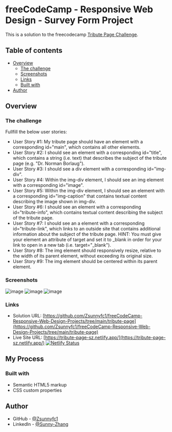 # freeCodeCamp - Responsive Web Design - Survey Form Project

This is a solution to the freecodecamp [Tribute Page Challenge](https://www.freecodecamp.org/learn/responsive-web-design/responsive-web-design-projects/build-a-tribute-page).

## Table of contents

- [Overview](#overview)
  - [The challenge](#the-challenge)
  - [Screenshots](#screenshots)
  - [Links](#links)
  - [Built with](#built-with)
- [Author](#author)

## Overview

### The challenge

Fullfill the below user stories:

- User Story #1: My tribute page should have an element with a corresponding id="main", which contains all other elements.
- User Story #2: I should see an element with a corresponding id="title", which contains a string (i.e. text) that describes the subject of the tribute page (e.g. "Dr. Norman Borlaug").
- User Story #3: I should see a div element with a corresponding id="img-div".
- User Story #4: Within the img-div element, I should see an img element with a corresponding id="image".
- User Story #5: Within the img-div element, I should see an element with a corresponding id="img-caption" that contains textual content describing the image shown in img-div.
- User Story #6: I should see an element with a corresponding id="tribute-info", which contains textual content describing the subject of the tribute page.
- User Story #7: I should see an a element with a corresponding id="tribute-link", which links to an outside site that contains additional information about the subject of the tribute page. HINT: You must give your element an attribute of target and set it to _blank in order for your link to open in a new tab (i.e. target="_blank").
- User Story #8: The img element should responsively resize, relative to the width of its parent element, without exceeding its original size.
- User Story #9: The img element should be centered within its parent element.

### Screenshots

![image](https://user-images.githubusercontent.com/79604811/147889892-4721b77f-8e0d-4c87-b805-6f73d1370fc8.png)
![image](https://user-images.githubusercontent.com/79604811/147889908-0e444bc0-9f01-4e5a-8afb-34511ffe1ea9.png)
![image](https://user-images.githubusercontent.com/79604811/147889919-493d4aa9-4d6e-4cda-9970-9c7df3e43e3d.png)

### Links

- Solution URL: [https://github.com/Zsunnyfc1/freeCodeCamp-Responsive-Web-Design-Projects/tree/main/tribute-page](https://github.com/Zsunnyfc1/freeCodeCamp-Responsive-Web-Design-Projects/tree/main/tribute-page)
- Live Site URL: [https://tribute-page-sz.netlify.app/](https://tribute-page-sz.netlify.app/) [![Netlify Status](https://api.netlify.com/api/v1/badges/2f116d58-1737-4c26-85f8-535b6e10ab1e/deploy-status)](https://app.netlify.com/sites/tribute-page-sz/deploys)

## My Process
### Built with

- Semantic HTML5 markup
- CSS custom properties

## Author

- GitHub - [@Zsunnyfc1](https://github.com/Zsunnyfc1)
- LinkedIn - [@Sunny-Zhang](https://www.linkedin.com/in/sunny-zhang-3a773214b/)



